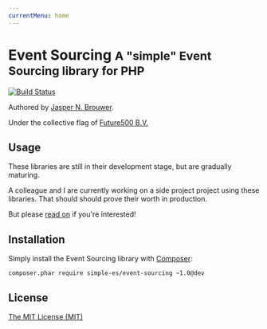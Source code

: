 ```yaml
---
currentMenu: home
---
```


# Event Sourcing <small>A "simple" Event Sourcing library for PHP</small>

[![Build Status](https://travis-ci.org/simple-es/event-sourcing.svg?branch=master)](https://travis-ci.org/simple-es/event-sourcing)

Authored by [Jasper N. Brouwer][jaspernbrouwer].

Under the collective flag of [Future500 B.V.][f500]


## Usage

These libraries are still in their development stage, but are gradually maturing.

A colleague and I are currently working on a side project project using these libraries. That should should prove their worth in production.

But please [read on](/event-sourcing/events) if you're interested!


## Installation

Simply install the Event Sourcing library with [Composer][composer]:

```nohighlight
composer.phar require simple-es/event-sourcing ~1.0@dev
```


## License

[The MIT License (MIT)][license]


[f500]: https://github.com/f500
[jaspernbrouwer]: https://github.com/jaspernbrouwer
[composer]: https://getcomposer.org
[license]: https://github.com/simple-es/simple-es.github.io/blob/master/LICENSE
